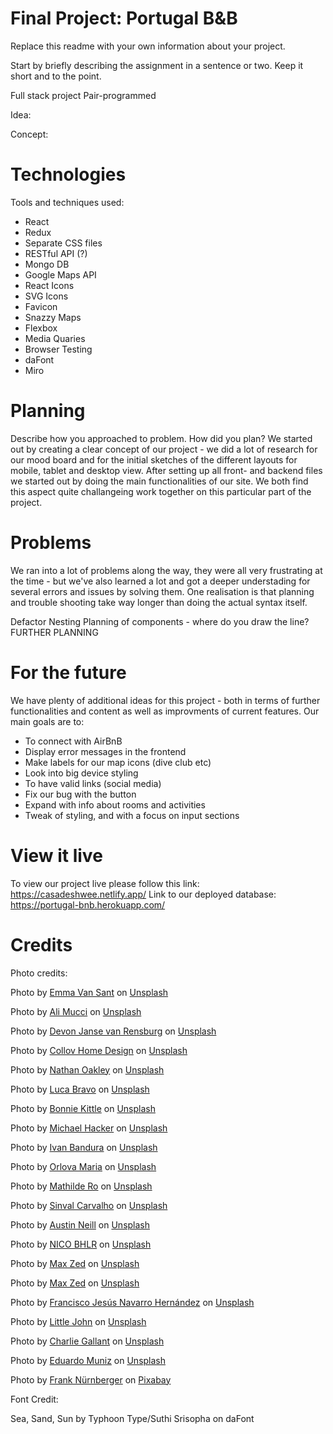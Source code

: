 # Final Project: Portugal B&B

Replace this readme with your own information about your project.

Start by briefly describing the assignment in a sentence or two. Keep it short and to the point.

Full stack project
Pair-programmed

Idea:

Concept:

# Technologies

Tools and techniques used:

- React
- Redux
- Separate CSS files
- RESTful API (?)
- Mongo DB
- Google Maps API
- React Icons
- SVG Icons
- Favicon
- Snazzy Maps
- Flexbox
- Media Quaries
- Browser Testing
- daFont
- Miro

# Planning

Describe how you approached to problem. How did you plan?
We started out by creating a clear concept of our project - we did a lot of research for our mood board and for the initial sketches of the different layouts for mobile, tablet and desktop view. After setting up all front- and backend files we started out by doing the main functionalities of our site. We both find this aspect quite challangeing work together on this particular part of the project.

# Problems

We ran into a lot of problems along the way, they were all very frustrating at the time - but we've also learned a lot and got a deeper understading for several errors and issues by solving them. One realisation is that planning and trouble shooting take way longer than doing the actual syntax itself.

Defactor
Nesting
Planning of components - where do you draw the line? FURTHER PLANNING

# For the future

We have plenty of additional ideas for this project - both in terms of further functionalities and content as well as improvments of current features. Our main goals are to:

- To connect with AirBnB
- Display error messages in the frontend
- Make labels for our map icons (dive club etc)
- Look into big device styling
- To have valid links (social media)
- Fix our bug with the button
- Expand with info about rooms and activities
- Tweak of styling, and with a focus on input sections

# View it live

To view our project live please follow this link: https://casadeshwee.netlify.app/
Link to our deployed database: https://portugal-bnb.herokuapp.com/

# Credits

Photo credits:

Photo by <a href="https://unsplash.com/@emma?utm_source=unsplash&utm_medium=referral&utm_content=creditCopyText">Emma Van Sant</a> on <a href="https://unsplash.com/?utm_source=unsplash&utm_medium=referral&utm_content=creditCopyText">Unsplash</a>

Photo by <a href="https://unsplash.com/@alilove69?utm_source=unsplash&utm_medium=referral&utm_content=creditCopyText">Ali Mucci</a> on <a href="https://unsplash.com/?utm_source=unsplash&utm_medium=referral&utm_content=creditCopyText">Unsplash</a>

Photo by <a href="https://unsplash.com/@devano23?utm_source=unsplash&utm_medium=referral&utm_content=creditCopyText">Devon Janse van Rensburg</a> on <a href="https://unsplash.com/?utm_source=unsplash&utm_medium=referral&utm_content=creditCopyText">Unsplash</a>

Photo by <a href="https://unsplash.com/@collovhome?utm_source=unsplash&utm_medium=referral&utm_content=creditCopyText">Collov Home Design</a> on <a href="https://unsplash.com/?utm_source=unsplash&utm_medium=referral&utm_content=creditCopyText">Unsplash</a>

Photo by <a href="https://unsplash.com/@nathanrjliving?utm_source=unsplash&utm_medium=referral&utm_content=creditCopyText">Nathan Oakley</a> on <a href="https://unsplash.com/?utm_source=unsplash&utm_medium=referral&utm_content=creditCopyText">Unsplash</a>

Photo by <a href="https://unsplash.com/@lucabravo?utm_source=unsplash&utm_medium=referral&utm_content=creditCopyText">Luca Bravo</a> on <a href="https://unsplash.com/?utm_source=unsplash&utm_medium=referral&utm_content=creditCopyText">Unsplash</a>

Photo by <a href="https://unsplash.com/@bonniekdesign?utm_source=unsplash&utm_medium=referral&utm_content=creditCopyText">Bonnie Kittle</a> on <a href="https://unsplash.com/?utm_source=unsplash&utm_medium=referral&utm_content=creditCopyText">Unsplash</a>

Photo by <a href="https://unsplash.com/@michael_hacker?utm_source=unsplash&utm_medium=referral&utm_content=creditCopyText">Michael Hacker</a> on <a href="https://unsplash.com/?utm_source=unsplash&utm_medium=referral&utm_content=creditCopyText">Unsplash</a>

Photo by <a href="https://unsplash.com/@unstable_affliction?utm_source=unsplash&utm_medium=referral&utm_content=creditCopyText">Ivan Bandura</a> on <a href="https://unsplash.com/?utm_source=unsplash&utm_medium=referral&utm_content=creditCopyText">Unsplash</a>

Photo by <a href="https://unsplash.com/@orlovamaria?utm_source=unsplash&utm_medium=referral&utm_content=creditCopyText">Orlova Maria</a> on <a href="https://unsplash.com/?utm_source=unsplash&utm_medium=referral&utm_content=creditCopyText">Unsplash</a>

Photo by <a href="https://unsplash.com/@mathildero?utm_source=unsplash&utm_medium=referral&utm_content=creditCopyText">Mathilde Ro</a> on <a href="https://unsplash.com/?utm_source=unsplash&utm_medium=referral&utm_content=creditCopyText">Unsplash</a>

Photo by <a href="https://unsplash.com/@sinvalbmx?utm_source=unsplash&utm_medium=referral&utm_content=creditCopyText">Sinval Carvalho</a> on <a href="https://unsplash.com/?utm_source=unsplash&utm_medium=referral&utm_content=creditCopyText">Unsplash</a>

Photo by <a href="https://unsplash.com/@arstyy?utm_source=unsplash&utm_medium=referral&utm_content=creditCopyText">Austin Neill</a> on <a href="https://unsplash.com/?utm_source=unsplash&utm_medium=referral&utm_content=creditCopyText">Unsplash</a>

Photo by <a href="https://unsplash.com/@nicobhlr?utm_source=unsplash&utm_medium=referral&utm_content=creditCopyText">NICO BHLR</a> on <a href="https://unsplash.com/?utm_source=unsplash&utm_medium=referral&utm_content=creditCopyText">Unsplash</a>

Photo by <a href="https://unsplash.com/@maxzed?utm_source=unsplash&utm_medium=referral&utm_content=creditCopyText">Max Zed</a> on <a href="https://unsplash.com/?utm_source=unsplash&utm_medium=referral&utm_content=creditCopyText">Unsplash</a>

Photo by <a href="https://unsplash.com/@maxzed?utm_source=unsplash&utm_medium=referral&utm_content=creditCopyText">Max Zed</a> on <a href="https://unsplash.com/?utm_source=unsplash&utm_medium=referral&utm_content=creditCopyText">Unsplash</a>

Photo by <a href="https://unsplash.com/@bergoglio?utm_source=unsplash&utm_medium=referral&utm_content=creditCopyText">Francisco Jesús Navarro Hernández</a> on <a href="https://unsplash.com/?utm_source=unsplash&utm_medium=referral&utm_content=creditCopyText">Unsplash</a>

Photo by <a href="https://unsplash.com/@joao_freire?utm_source=unsplash&utm_medium=referral&utm_content=creditCopyText">Little John</a> on <a href="https://unsplash.com/?utm_source=unsplash&utm_medium=referral&utm_content=creditCopyText">Unsplash</a>

Photo by <a href="https://unsplash.com/@charliegallant?utm_source=unsplash&utm_medium=referral&utm_content=creditCopyText">Charlie Gallant</a> on <a href="https://unsplash.com/?utm_source=unsplash&utm_medium=referral&utm_content=creditCopyText">Unsplash</a>

Photo by <a href="https://unsplash.com/@ebmuniz?utm_source=unsplash&utm_medium=referral&utm_content=creditCopyText">Eduardo Muniz</a> on <a href="https://unsplash.com/s/photos/lagos-portugal?utm_source=unsplash&utm_medium=referral&utm_content=creditCopyText">Unsplash</a>

Photo by <a href="https://pixabay.com/sv/users/franky1st-1203890/?utm_source=link-attribution&amp;utm_medium=referral&amp;utm_campaign=image&amp;utm_content=4379672">Frank Nürnberger</a> on <a href="https://pixabay.com/sv/?utm_source=link-attribution&amp;utm_medium=referral&amp;utm_campaign=image&amp;utm_content=4379672">Pixabay</a>

Font Credit:

Sea, Sand, Sun by Typhoon Type/Suthi Srisopha on daFont
